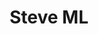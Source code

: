 ---
layout:      project
title:       Steve ML    
screenshot:
  src:       /assets/img/projects/hyde-v2@0,25x.jpg
  srcset:
    1920w:   /assets/img/projects/hyde-v2.jpg
    960w:    /assets/img/projects/hyde-v2@0,5x.jpg
    480w:    /assets/img/projects/hyde-v2@0,25x.jpg
caption:     A personal machine learning framework.
description: >
  Steve ML is my attempt at creating a machine learning framework for 
  the express purpose of learning and blogging. This project should not 
  be used in production.
links:
  - title:   Source
    url:     https://github.com/stesta/steve-ml
featured:    false
---